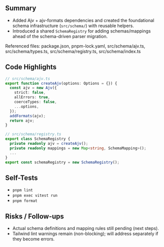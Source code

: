 ## Summary

- Added Ajv + ajv-formats dependencies and created the foundational schema infrastructure (`src/schema/`) with reusable helpers.
- Introduced a shared `SchemaRegistry` for adding schemas/mappings ahead of the schema-driven parser migration.

Referenced files: package.json, pnpm-lock.yaml, src/schema/ajv.ts, src/schema/types.ts, src/schema/registry.ts, src/schema/index.ts

## Code Highlights

```ts
// src/schema/ajv.ts
export function createAjv(options: Options = {}) {
  const ajv = new Ajv({
    strict: false,
    allErrors: true,
    coerceTypes: false,
    ...options,
  });
  addFormats(ajv);
  return ajv;
}
```

```ts
// src/schema/registry.ts
export class SchemaRegistry {
  private readonly ajv = createAjv();
  private readonly mappings = new Map<string, SchemaMapping>();
  ...
}
export const schemaRegistry = new SchemaRegistry();
```

## Self-Tests

- `pnpm lint`
- `pnpm exec vitest run`
- `pnpm format`

## Risks / Follow-ups

- Actual schema definitions and mapping rules still pending (next steps).
- Tailwind lint warnings remain (non-blocking); will address separately if they become errors.
